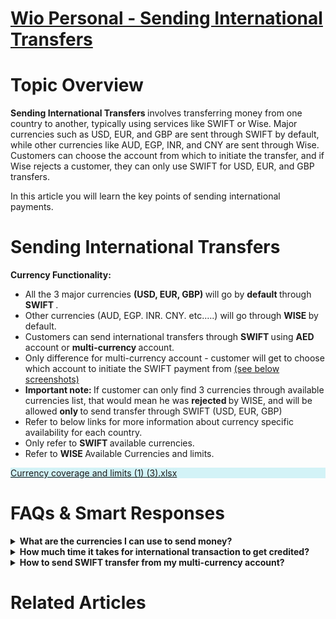 # [Wio Personal - Sending International Transfers](https://app.getguru.com/card/TGRzqpzc/Wio-Personal-Sending-International-Transfers)

<p class="ghq-card-content__paragraph ghq-is-empty" data-ghq-card-content-type="paragraph">
</p>
<h1 class="ghq-card-content__large-heading" data-ghq-card-content-type="LARGE_HEADING">
 Topic Overview
</h1>
<p class="ghq-card-content__paragraph" data-ghq-card-content-type="paragraph">
 <strong class="ghq-card-content__bold" data-ghq-card-content-type="BOLD">
  Sending International Transfers
 </strong>
 involves transferring money from one country to another, typically using services like SWIFT or Wise. Major currencies such as USD, EUR, and GBP are sent through SWIFT by default, while other currencies like AUD, EGP, INR, and CNY are sent through Wise. Customers can choose the account from which to initiate the transfer, and if Wise rejects a customer, they can only use SWIFT for USD, EUR, and GBP transfers.
</p>
<p class="ghq-card-content__paragraph" data-ghq-card-content-type="paragraph">
 In this article you will learn the key points of sending international payments.
</p>
<p class="ghq-card-content__paragraph ghq-is-empty" data-ghq-card-content-type="paragraph">
</p>
<h1 class="ghq-card-content__large-heading" data-ghq-card-content-type="LARGE_HEADING">
 Sending International Transfers
</h1>
<p class="ghq-card-content__paragraph" data-ghq-card-content-type="paragraph">
 <strong class="ghq-card-content__bold" data-ghq-card-content-type="BOLD">
  Currency Functionality:
 </strong>
</p>
<ul class="ghq-card-content__bulleted-list" data-ghq-card-content-type="BULLETED_LIST">
 <li class="ghq-card-content__bulleted-list-item" data-ghq-card-content-type="BULLETED_LIST_ITEM">
  All the 3 major currencies
  <strong class="ghq-card-content__bold" data-ghq-card-content-type="BOLD">
   (USD, EUR, GBP)
  </strong>
  will go by
  <strong class="ghq-card-content__bold" data-ghq-card-content-type="BOLD">
   default
  </strong>
  through
  <strong class="ghq-card-content__bold" data-ghq-card-content-type="BOLD">
   SWIFT
  </strong>
  .
 </li>
 <li class="ghq-card-content__bulleted-list-item" data-ghq-card-content-type="BULLETED_LIST_ITEM">
  Other currencies (AUD, EGP. INR. CNY. etc.….) will go through
  <strong class="ghq-card-content__bold" data-ghq-card-content-type="BOLD">
   WISE
  </strong>
  by default.
 </li>
 <li class="ghq-card-content__bulleted-list-item" data-ghq-card-content-type="BULLETED_LIST_ITEM">
  Customers can send international transfers through
  <strong class="ghq-card-content__bold" data-ghq-card-content-type="BOLD">
   SWIFT
  </strong>
  using
  <strong class="ghq-card-content__bold" data-ghq-card-content-type="BOLD">
   AED
  </strong>
  account or
  <strong class="ghq-card-content__bold" data-ghq-card-content-type="BOLD">
   multi-currency
  </strong>
  account.
 </li>
 <li class="ghq-card-content__bulleted-list-item" data-ghq-card-content-type="BULLETED_LIST_ITEM">
  Only difference for multi-currency account - customer will get to choose which account to initiate the SWIFT payment from
  <u class="ghq-card-content__underline" data-ghq-card-content-type="UNDERLINE" style="text-decoration:underline">
   (see below screenshots)
  </u>
 </li>
 <li class="ghq-card-content__bulleted-list-item" data-ghq-card-content-type="BULLETED_LIST_ITEM">
  <strong class="ghq-card-content__bold" data-ghq-card-content-type="BOLD">
   Important note:
  </strong>
  If customer can only find 3 currencies through available currencies list, that would mean he was
  <strong class="ghq-card-content__bold" data-ghq-card-content-type="BOLD">
   rejected
  </strong>
  by WISE, and will be allowed
  <strong class="ghq-card-content__bold" data-ghq-card-content-type="BOLD">
   only
  </strong>
  to send transfer through SWIFT (USD, EUR, GBP)
 </li>
 <li class="ghq-card-content__bulleted-list-item" data-ghq-card-content-type="BULLETED_LIST_ITEM">
  Refer to below links for more information about currency specific availability for each country.
 </li>
 <li class="ghq-card-content__bulleted-list-item" data-ghq-card-content-type="BULLETED_LIST_ITEM">
  Only refer to
  <strong class="ghq-card-content__bold" data-ghq-card-content-type="BOLD">
   SWIFT
  </strong>
  available currencies.
 </li>
 <li class="ghq-card-content__bulleted-list-item" data-ghq-card-content-type="BULLETED_LIST_ITEM">
  Refer to
  <strong class="ghq-card-content__bold" data-ghq-card-content-type="BOLD">
   WISE
  </strong>
  Available Currencies and limits.
 </li>
</ul>
<section class="ghq-card-content__callout" data-ghq-card-content-type="CALLOUT" data-ghq-color="blue" style="background-color: #00bcd62b;">
 <p class="ghq-card-content__paragraph" data-ghq-card-content-type="paragraph">
  <a class="ghq-card-content__file" data-ghq-card-content-filename="undefined" data-ghq-card-content-type="FILE" href="https://content.api.getguru.com/files/view/e4c8942d-eb27-4d56-88df-b62e4688a3c1" rel="noopener noreferrer" target="_blank">
   Currency coverage and limits (1) (3).xlsx
  </a>
 </p>
</section>
<h1 class="ghq-card-content__large-heading" data-ghq-card-content-type="LARGE_HEADING">
</h1>
<h1 class="ghq-card-content__large-heading" data-ghq-card-content-type="LARGE_HEADING">
 FAQs &amp; Smart Responses
</h1>
<details class="ghq-card-content__collapsible" data-ghq-card-content-type="COLLAPSIBLE">
 <summary class="ghq-card-content__collapsible-summary" data-ghq-card-content-type="COLLAPSIBLE_SUMMARY">
  <strong class="ghq-card-content__bold" data-ghq-card-content-type="BOLD">
   What are the currencies I can use to send money?
  </strong>
 </summary>
 <div class="ghq-card-content__collapsible-content" data-ghq-card-content-type="COLLAPSIBLE_CONTENT">
  <ul class="ghq-card-content__bulleted-list" data-ghq-card-content-type="BULLETED_LIST">
   <li class="ghq-card-content__bulleted-list-item" data-ghq-card-content-type="BULLETED_LIST_ITEM">
    Sending: depends on the account you are sending from; you can choose to send money internationally using any of the available currency accounts
   </li>
   <li class="ghq-card-content__bulleted-list-item" data-ghq-card-content-type="BULLETED_LIST_ITEM">
    Sending money locally will always go through AED currency.
   </li>
  </ul>
 </div>
</details>
<details class="ghq-card-content__collapsible" data-ghq-card-content-type="COLLAPSIBLE">
 <summary class="ghq-card-content__collapsible-summary" data-ghq-card-content-type="COLLAPSIBLE_SUMMARY">
  <strong class="ghq-card-content__bold" data-ghq-card-content-type="BOLD">
   How much time it takes for international transaction to get credited?
  </strong>
 </summary>
 <div class="ghq-card-content__collapsible-content" data-ghq-card-content-type="COLLAPSIBLE_CONTENT">
  <p class="ghq-card-content__paragraph" data-ghq-card-content-type="paragraph">
   Usually, international payments take up to 3 - 5 business days to be credited into your account.
  </p>
 </div>
</details>
<details class="ghq-card-content__collapsible" data-ghq-card-content-type="COLLAPSIBLE">
 <summary class="ghq-card-content__collapsible-summary" data-ghq-card-content-type="COLLAPSIBLE_SUMMARY">
  <strong class="ghq-card-content__bold" data-ghq-card-content-type="BOLD">
   How to send SWIFT transfer from my multi-currency account?
  </strong>
 </summary>
 <div class="ghq-card-content__collapsible-content" data-ghq-card-content-type="COLLAPSIBLE_CONTENT">
  <p class="ghq-card-content__paragraph" data-ghq-card-content-type="paragraph">
   click on "Send" option on dashboard or in product hub - you will reach to the send dashboard; in send dash boar you can invite transaction by
  </p>
  <ol class="ghq-card-content__numbered-list" data-ghq-card-content-type="NUMBERED_LIST" start="1">
   <li class="ghq-card-content__numbered-list-item" data-ghq-card-content-type="NUMBERED_LIST_ITEM">
    clicking
    <strong class="ghq-card-content__bold" data-ghq-card-content-type="BOLD">
     +
    </strong>
    button
   </li>
   <li class="ghq-card-content__numbered-list-item" data-ghq-card-content-type="NUMBERED_LIST_ITEM">
    Create a new contact or choose to send from one of the existing contacts.
   </li>
   <li class="ghq-card-content__numbered-list-item" data-ghq-card-content-type="NUMBERED_LIST_ITEM">
    click on available multi-currency account.
   </li>
  </ol>
 </div>
</details>
<h1 class="ghq-card-content__large-heading" data-ghq-card-content-type="LARGE_HEADING">
</h1>
<h1 class="ghq-card-content__large-heading" data-ghq-card-content-type="LARGE_HEADING">
 Related Articles
</h1>
<p class="ghq-card-content__paragraph ghq-is-empty" data-ghq-card-content-type="paragraph">
</p>
